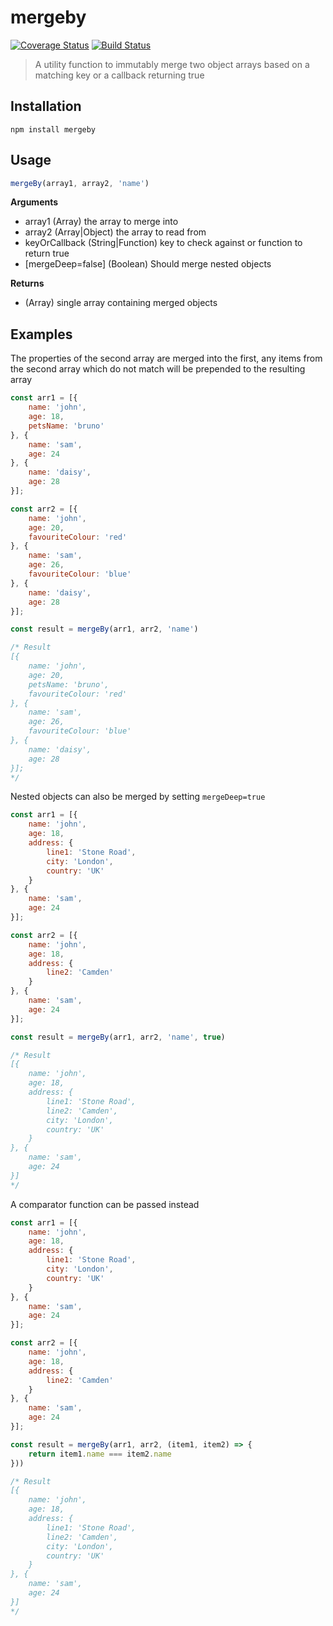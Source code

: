 mergeby
===

[![Coverage Status](https://coveralls.io/repos/github/warrenday/mergeby/badge.svg?branch=master)](https://coveralls.io/github/warrenday/mergeby?branch=master)
[![Build Status](https://travis-ci.org/warrenday/mergeby.svg?branch=master)](https://travis-ci.org/warrenday/mergeby)

> A utility function to immutably merge two object arrays based on a matching key or a callback returning true

Installation
-----------------

    npm install mergeby

Usage
-----------------

```js
mergeBy(array1, array2, 'name')
```

**Arguments**

* array1 (Array) the array to merge into
* array2 (Array|Object) the array to read from
* keyOrCallback (String|Function) key to check against or function to return true
* [mergeDeep=false] (Boolean) Should merge nested objects

**Returns**

* (Array) single array containing merged objects


Examples
-----------------

The properties of the second array are merged into the first, any items from the second array which do not match will be prepended to the resulting array

```js
const arr1 = [{
    name: 'john',
    age: 18,
    petsName: 'bruno'
}, {
    name: 'sam',
    age: 24
}, {
    name: 'daisy',
    age: 28
}];

const arr2 = [{
    name: 'john',
    age: 20,
    favouriteColour: 'red'
}, {
    name: 'sam',
    age: 26,
    favouriteColour: 'blue'
}, {
    name: 'daisy',
    age: 28
}];

const result = mergeBy(arr1, arr2, 'name')

/* Result
[{
    name: 'john',
    age: 20,
    petsName: 'bruno',
    favouriteColour: 'red'
}, {
    name: 'sam',
    age: 26,
    favouriteColour: 'blue'
}, {
    name: 'daisy',
    age: 28
}];
*/

```

Nested objects can also be merged by setting ```mergeDeep=true```

```js
const arr1 = [{
    name: 'john',
    age: 18,
    address: {
        line1: 'Stone Road',
        city: 'London',
        country: 'UK'
    }
}, {
    name: 'sam',
    age: 24
}];

const arr2 = [{
    name: 'john',
    age: 18,
    address: {
        line2: 'Camden'
    }
}, {
    name: 'sam',
    age: 24
}];

const result = mergeBy(arr1, arr2, 'name', true)

/* Result
[{
    name: 'john',
    age: 18,
    address: {
        line1: 'Stone Road',
        line2: 'Camden',
        city: 'London',
        country: 'UK'
    }
}, {
    name: 'sam',
    age: 24
}]
*/

```

A comparator function can be passed instead

```js
const arr1 = [{
    name: 'john',
    age: 18,
    address: {
        line1: 'Stone Road',
        city: 'London',
        country: 'UK'
    }
}, {
    name: 'sam',
    age: 24
}];

const arr2 = [{
    name: 'john',
    age: 18,
    address: {
        line2: 'Camden'
    }
}, {
    name: 'sam',
    age: 24
}];

const result = mergeBy(arr1, arr2, (item1, item2) => {
    return item1.name === item2.name
}))

/* Result
[{
    name: 'john',
    age: 18,
    address: {
        line1: 'Stone Road',
        line2: 'Camden',
        city: 'London',
        country: 'UK'
    }
}, {
    name: 'sam',
    age: 24
}]
*/

```
